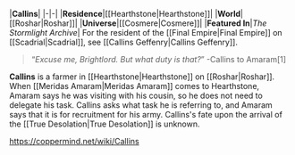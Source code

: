 |**Callins**|
|-|-|
|**Residence**|[[Hearthstone\|Hearthstone]]|
|**World**|[[Roshar\|Roshar]]|
|**Universe**|[[Cosmere\|Cosmere]]|
|**Featured In**|*The Stormlight Archive*|
For the resident of the [[Final Empire\|Final Empire]] on [[Scadrial\|Scadrial]], see [[Callins Geffenry\|Callins Geffenry]].
>“*Excuse me, Brightlord. But what duty is that?*”
\-Callins to Amaram[1]

**Callins** is a farmer in [[Hearthstone\|Hearthstone]] on [[Roshar\|Roshar]].
When [[Meridas Amaram\|Meridas Amaram]] comes to Hearthstone, Amaram says he was visiting with his cousin, so he does not need to delegate his task. Callins asks what task he is referring to, and Amaram says that it is for recruitment for his army.
Callins's fate upon the arrival of the [[True Desolation\|True Desolation]] is unknown.



https://coppermind.net/wiki/Callins